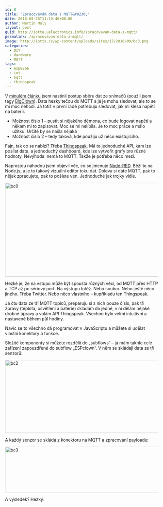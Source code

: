 ```yaml
---
id: 8
title: 'Zpracovávám data z MQTT&#8230;'
date: 2016-08-28T11:19:46+00:00
author: Martin Maly
layout: post
guid: http://iotta.uelectronics.info/zpracovavam-data-z-mqtt/
permalink: /zpracovavam-data-z-mqtt/
image: http://iotta.cz/wp-content/uploads/sites/17/2016/09/bc0.png
categories:
  - DIY
  - Hardware
  - MQTT
tags:
  - esp8266
  - iot
  - mqtt
  - thingspeak
---
```

V [minulém článku](http://retrocip.uelectronics.info/esp8266-mqtt/) jsem nastínil postup sběru dat ze snímačů (použil jsem tagy [BigClown](https://bigclown.com)). Data hezky tečou do MQTT a já je mohu sledovat, ale to se mi moc nehodí. Já totiž v první řadě potřebuju sledovat, jak mi klesá napětí na baterii.

  * Možnost číslo 1 &#8211; pustit si nějakého démona, co bude logovat napětí a někam mi to zapisovat. Moc se mi nelíbila. Je to moc práce a málo užitku. Určitě by se našla nějaká
  * Možnost číslo 2 &#8211; tedy taková, kde použiju už něco existujícího.

Fajn, tak co se nabízí? Třeba [Thingspeak](https://thingspeak.com). Má to jednoduché API, kam lze posílat data, a jednoduchý dashboard, kde lze vytvořit grafy pro různé hodnoty. Nevýhoda: nemá to MQTT. Takže je potřeba něco mezi.

Naprostou náhodou jsem objevil věc, co se jmenuje [Node-RED](http://nodered.org/). Běží to na Node.js, a je to takový vizuální editor toku dat. Doleva si dáte MQTT, pak to nějak zpracujete, pak to pošlete ven. Jednoduché jak trojky vidle.

<a href="http://retrocip.uelectronics.info/wp-content/uploads/sites/6/2016/08/bc0.png" rel="lightbox"><img loading="lazy" class="aligncenter size-medium wp-image-880" src="http://retrocip.uelectronics.info/wp-content/uploads/sites/6/2016/08/bc0-650x308.png" alt="bc0" width="650" height="308" /></a>

Hezké je, že na vstupu může být spousta různých věcí, od MQTT přes HTTP a TCP až po sériový port. Na výstupu totéž. Nebo soubor. Nebo ještě něco jiného. Třeba Twitter. Nebo něco vlastního &#8211; kupříkladu ten Thingspeak.

Já čtu data ze tří MQTT topiců, preparuju si z nich pouze číslo, pak tři zprávy (teplota, osvětlení a baterie) skládám do jedné, v ní dělám nějaké drobné úpravy a volám API Thingspeak. Všechno bylo velmi intuitivní a nastavené během půl hodiny.

Navíc se to všechno dá programovat v JavaScriptu a můžete si udělat vlastní konektory a funkce.

Složité komponenty si můžete rozdělit do &#8222;subflows&#8220; &#8211; já mám takhle celé zařízení zapouzdřené do subflow &#8222;ESPclown&#8220;. V něm se skládají data ze tří senzorů:

<a href="http://retrocip.uelectronics.info/wp-content/uploads/sites/6/2016/08/bc2.png" rel="lightbox"><img loading="lazy" class="aligncenter size-full wp-image-881" src="http://retrocip.uelectronics.info/wp-content/uploads/sites/6/2016/08/bc2.png" alt="bc2" width="531" height="240" /></a>

A každý senzor se skládá z konektoru na MQTT a zpracování payloadu:

<a href="http://retrocip.uelectronics.info/wp-content/uploads/sites/6/2016/08/bc3.png" rel="lightbox"><img loading="lazy" class="aligncenter size-medium wp-image-882" src="http://retrocip.uelectronics.info/wp-content/uploads/sites/6/2016/08/bc3-650x150.png" alt="bc3" width="650" height="150" /></a>

A výsledek? Hezký:







&nbsp;